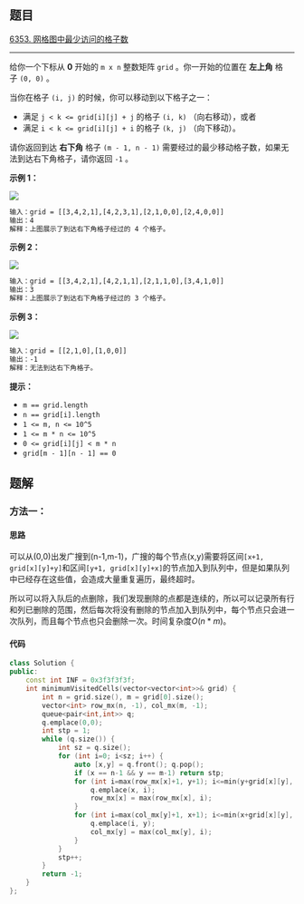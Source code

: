 ## 题目

[6353. 网格图中最少访问的格子数](https://leetcode.cn/problems/minimum-number-of-visited-cells-in-a-grid/)

---

给你一个下标从 **0** 开始的 `m x n` 整数矩阵 `grid` 。你一开始的位置在 **左上角** 格子 `(0, 0)` 。

当你在格子 `(i, j)` 的时候，你可以移动到以下格子之一：

-   满足 `j < k <= grid[i][j] + j` 的格子 `(i, k)` （向右移动），或者
-   满足 `i < k <= grid[i][j] + i` 的格子 `(k, j)` （向下移动）。

请你返回到达 **右下角** 格子 `(m - 1, n - 1)` 需要经过的最少移动格子数，如果无法到达右下角格子，请你返回 `-1` 。

  

**示例 1：**

![](https://assets.leetcode.com/uploads/2023/01/25/ex1.png)

```txt
输入：grid = [[3,4,2,1],[4,2,3,1],[2,1,0,0],[2,4,0,0]]
输出：4
解释：上图展示了到达右下角格子经过的 4 个格子。
```

**示例 2：**

![](https://assets.leetcode.com/uploads/2023/01/25/ex2.png)

```txt
输入：grid = [[3,4,2,1],[4,2,1,1],[2,1,1,0],[3,4,1,0]]
输出：3
解释：上图展示了到达右下角格子经过的 3 个格子。
```

**示例 3：**

![](https://assets.leetcode.com/uploads/2023/01/26/ex3.png)

```txt
输入：grid = [[2,1,0],[1,0,0]]
输出：-1
解释：无法到达右下角格子。
```
  

**提示：**

-   `m == grid.length`
-   `n == grid[i].length`
-   `1 <= m, n <= 10^5`
-   `1 <= m * n <= 10^5`
-   `0 <= grid[i][j] < m * n`
-   `grid[m - 1][n - 1] == 0`

  

## 题解

### 方法一：

#### 思路

可以从(0,0)出发广搜到(n-1,m-1)，广搜的每个节点(x,y)需要将区间`[x+1, grid[x][y]+y]`和区间`[y+1, grid[x][y]+x]`的节点加入到队列中，但是如果队列中已经存在这些值，会造成大量重复遍历，最终超时。

所以可以将入队后的点删除，我们发现删除的点都是连续的，所以可以记录所有行和列已删除的范围，然后每次将没有删除的节点加入到队列中，每个节点只会进一次队列，而且每个节点也只会删除一次。时间复杂度$O(n*m)$。


#### 代码

```cpp
class Solution {
public:
    const int INF = 0x3f3f3f3f;
    int minimumVisitedCells(vector<vector<int>>& grid) {
        int n = grid.size(), m = grid[0].size();
        vector<int> row_mx(n, -1), col_mx(m, -1);
        queue<pair<int,int>> q;
        q.emplace(0,0);
        int stp = 1;
        while (q.size()) {
            int sz = q.size();
            for (int i=0; i<sz; i++) {
                auto [x,y] = q.front(); q.pop();
                if (x == n-1 && y == m-1) return stp;
                for (int i=max(row_mx[x]+1, y+1); i<=min(y+grid[x][y], m-1); i++) {
                    q.emplace(x, i);
                    row_mx[x] = max(row_mx[x], i);
                }
                for (int i=max(col_mx[y]+1, x+1); i<=min(x+grid[x][y], n-1); i++) {
                    q.emplace(i, y);
                    col_mx[y] = max(col_mx[y], i);
                }
            }
            stp++;
        }
        return -1;
    }
};
```

